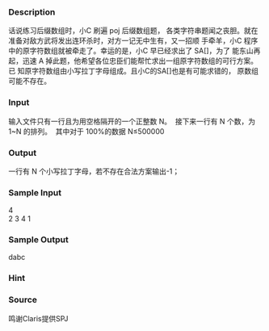 
### Description

话说练习后缀数组时，小C 刷遍 poj 后缀数组题，
各类字符串题闻之丧胆。就在准备对敌方武将发出连环杀时，对方一记无中生有，又一招顺
手牵羊，小C 程序中的原字符数组就被牵走了。幸运的是，小C 早已经求出了 SA[]，为了
能东山再起，迅速 A 掉此题，他希望各位忠臣们能帮忙求出一组原字符数组的可行方案。已
知原字符数组由小写拉丁字母组成。且小C的SA[]也是有可能求错的， 原数组可能不存在。 




### Input
输入文件只有一行且为用空格隔开的一个正整数 N。 
接下来一行有 N 个数，为 1~N 的排列。 
其中对于 100%的数据 N≤500000

### Output
一行有 N 个小写拉丁字母，若不存在合法方案输出-1； 



### Sample Input
4              
2 3 4 1 
### Sample Output
dabc 
### Hint


### Source
鸣谢Claris提供SPJ